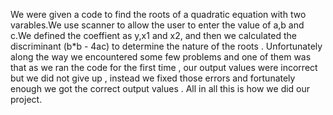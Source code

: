 We were given a code to find the roots of a quadratic equation with two varables.We use scanner to allow the user to enter the value of a,b and c.We defined the coeffient as y,x1 and x2, and then we calculated the discriminant (b*b - 4ac) to determine the nature of the roots . Unfortunately along the way we encountered some few problems and one of them was that as we ran the code for the first time , our output values were incorrect but we did not give up , instead we fixed those errors and fortunately enough we got the correct output values . All in all this is how we did our project.
